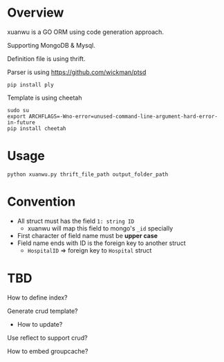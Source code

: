 # Overview

xuanwu is a GO ORM using code generation approach.

Supporting MongoDB & Mysql.

Definition file is using thrift.

Parser is using https://github.com/wickman/ptsd

`pip install ply`

Template is using cheetah

	sudo su
	export ARCHFLAGS=-Wno-error=unused-command-line-argument-hard-error-in-future
	pip install cheetah

# Usage

	python xuanwu.py thrift_file_path output_folder_path

# Convention

* All struct must has the field `1: string ID`
  * xuanwu will map this field to mongo's `_id` specially
* First character of field name must be **upper case**
* Field name ends with ID is the foreign key to another struct
  * `HospitalID` => foreign key to `Hospital` struct

# TBD

How to define index?

Generate crud template?
  * How to update?

Use reflect to support crud?

How to embed groupcache?
